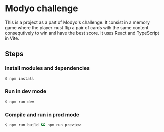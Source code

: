 # Modyo challenge

This is a project as a part of Modyo's challenge. It consist in a memory game where the player must flip a pair of cards with the same content consequtively to win and have the best score.
It uses React and TypeScript in Vite.


## Steps

### Install modules and dependencies

```sh
$ npm install
```

### Run in dev mode

```sh
$ npm run dev
```

### Compile and run in prod mode

```sh
$ npm run build && npm run preview
```

